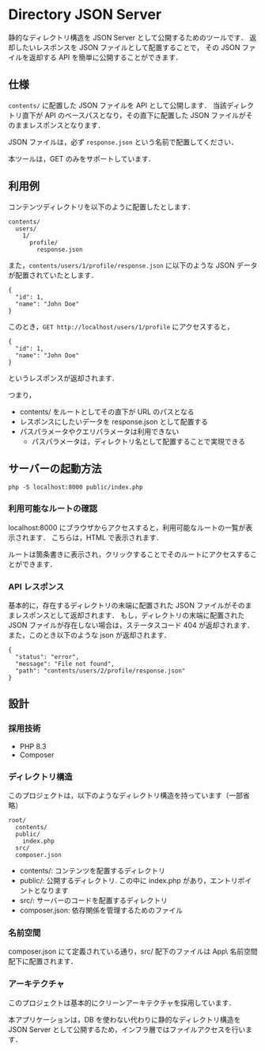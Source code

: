 # Directory JSON Server

静的なディレクトリ構造を JSON Server として公開するためのツールです．
返却したいレスポンスを JSON ファイルとして配置することで，
その JSON ファイルを返却する API を簡単に公開することができます．

## 仕様

`contents/` に配置した JSON ファイルを API として公開します．
当該ディレクトリ直下が API のベースパスとなり，その直下に配置した JSON ファイルがそのままレスポンスとなります．

JSON ファイルは，必ず `response.json` という名前で配置してください．

本ツールは，GET のみをサポートしています．

## 利用例

コンテンツディレクトリを以下のように配置したとします．

```: dir
contents/
  users/
    1/
      profile/
        response.json
```

また，`contents/users/1/profile/response.json` に以下のような JSON データが配置されていたとします．

```: json
{
  "id": 1,
  "name": "John Doe"
}
```

このとき，`GET http://localhost/users/1/profile` にアクセスすると，

```: json
{
  "id": 1,
  "name": "John Doe"
}
```

というレスポンスが返却されます．

つまり，

- contents/ をルートとしてその直下が URL のパスとなる
- レスポンスにしたいデータを response.json として配置する
- パスパラメータやクエリパラメータは利用できない
  - パスパラメータは，ディレクトリ名として配置することで実現できる

## サーバーの起動方法

```: sh
php -S localhost:8000 public/index.php
```

### 利用可能なルートの確認

localhost:8000 にブラウザからアクセスすると，利用可能なルートの一覧が表示されます．
こちらは，HTML で表示されます．

ルートは箇条書きに表示され，クリックすることでそのルートにアクセスすることができます．

### API レスポンス

基本的に，存在するディレクトリの末端に配置された JSON ファイルがそのままレスポンスとして返却されます．
もし，ディレクトリの末端に配置された JSON ファイルが存在しない場合は，ステータスコード 404 が返却されます．
また，このとき以下のような json が返却されます．

```: json
{
  "status": "error",
  "message": "File not found",
  "path": "contents/users/2/profile/response.json"
}
```

## 設計

### 採用技術

- PHP 8.3
- Composer

### ディレクトリ構造

このプロジェクトは，以下のようなディレクトリ構造を持っています（一部省略）

```: dir
root/
  contents/
  public/
    index.php
  src/
  composer.json
```

- contents/: コンテンツを配置するディレクトリ
- public/: 公開するディレクトリ. この中に index.php があり，エントリポイントとなります
- src/: サーバーのコードを配置するディレクトリ
- composer.json: 依存関係を管理するためのファイル

### 名前空間

composer.json にて定義されている通り，src/ 配下のファイルは App\ 名前空間配下に配置されます．

### アーキテクチャ

このプロジェクトは基本的にクリーンアーキテクチャを採用しています．

本アプリケーションは，DB を使わない代わりに静的なディレクトリ構造を JSON Server として公開するため，インフラ層ではファイルアクセスを行います．
